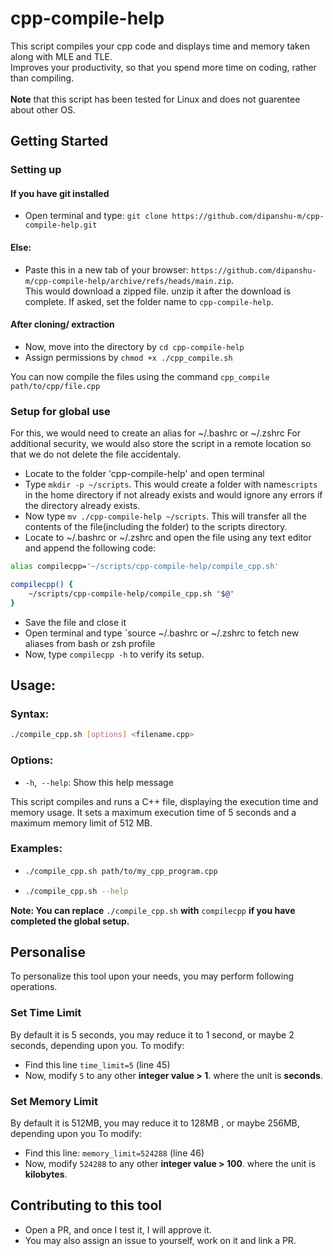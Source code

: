 # cpp-compile-help
This script compiles your cpp code and displays time and memory taken along with MLE and TLE. <br>
Improves your productivity, so that you spend more time on coding, rather than compiling.<br>
<br>
**Note** that this script has been tested for Linux and does not guarentee about other OS. <br>

## Getting Started

### Setting up
#### If you have git installed
- Open terminal and type: `git clone https://github.com/dipanshu-m/cpp-compile-help.git`
#### Else:
- Paste this in a new tab of your browser: `https://github.com/dipanshu-m/cpp-compile-help/archive/refs/heads/main.zip`. <br>
  This would download a zipped file. unzip it after the download is complete. If asked, set the folder name to `cpp-compile-help`.

#### After cloning/ extraction
* Now, move into the directory by `cd cpp-compile-help`
* Assign permissions by `chmod +x ./cpp_compile.sh`

You can now compile the files using the command `cpp_compile path/to/cpp/file.cpp`

### Setup for global use
For this, we would need to create an alias for ~/.bashrc or ~/.zshrc
For additional security, we would also store the script in a remote location so that we do not delete the file accidentaly.

* Locate to the folder 'cpp-compile-help' and open terminal
* Type `mkdir -p ~/scripts`. This would create a folder with name`scripts` in the home directory if not already exists and would ignore any errors if the directory already exists.
* Now type `mv ./cpp-compile-help ~/scripts`. This will transfer all the contents of the file(including the folder) to the scripts directory.
* Locate to ~/.bashrc or ~/.zshrc and open the file using any text editor and append the following code: <br>
```bash
alias compilecpp='~/scripts/cpp-compile-help/compile_cpp.sh'

compilecpp() {
	~/scripts/cpp-compile-help/compile_cpp.sh "$@"
}
```

* Save the file and close it
* Open terminal and type `source ~/.bashrc or ~/.zshrc to fetch new aliases from bash or zsh profile
* Now, type `compilecpp -h` to verify its setup.

## Usage:

### Syntax: 
```bash
./compile_cpp.sh [options] <filename.cpp>
```

### Options:
* `-h`,` --help`: Show this help message

This script compiles and runs a C++ file, displaying the execution time
and memory usage. It sets a maximum execution time of 5 seconds and a
maximum memory limit of 512 MB.

### Examples:
* ```bash
  ./compile_cpp.sh path/to/my_cpp_program.cpp
  ```
* ```bash
  ./compile_cpp.sh --help
  ```

**Note: You can replace** `./compile_cpp.sh` **with** `compilecpp` **if you have completed the global setup.**

## Personalise  
To personalize this tool upon your needs, you may perform following operations.

### Set Time Limit
By default it is 5 seconds, you may reduce it to 1 second, or maybe 2 seconds, depending upon you.
To modify:
* Find this line `time_limit=5` (line 45)
* Now, modify `5` to any other **integer value > 1**. where the unit is **seconds**.

### Set Memory Limit
By default it is 512MB, you may reduce it to 128MB , or maybe 256MB, depending upon you
To modify:
* Find this line: `memory_limit=524288` (line 46)
* Now, modify `524288` to any other **integer value > 100**. where the unit is **kilobytes**.

## Contributing to this tool
* Open a PR, and once I test it, I will approve it.
* You may also assign an issue to yourself, work on it and link a PR.
